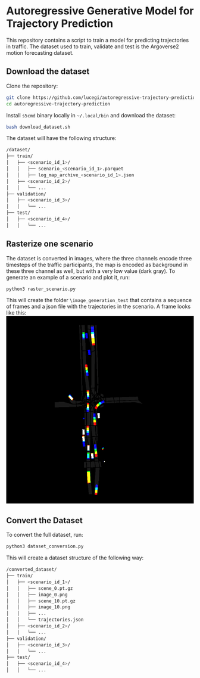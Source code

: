 # Autoregressive Generative Model for Trajectory Prediction
This repository contains a script to train a model for predicting trajectories in traffic. The dataset used to train, validate and test is the Argoverse2 motion forecasting dataset. 

## Download the dataset
Clone the repository:
```bash
git clone https://github.com/lucegi/autoregressive-trajectory-prediction.git
cd autoregressive-trajectory-prediction
```
Install ```s5cmd``` binary locally in ```~/.local/bin``` and download the dataset:
```bash
bash download_dataset.sh
```
The dataset will have the following structure:
```bash
/dataset/
├── train/
│   ├── <scenario_id_1>/
│   │   ├── scenario_<scenario_id_1>.parquet
│   │   ├── log_map_archive_<scenario_id_1>.json
│   ├── <scenario_id_2>/
│   │   └── ...
├── validation/
│   ├── <scenario_id_3>/
│   │   └── ...
├── test/
│   ├── <scenario_id_4>/
│   │   └── ...
``` 

## Rasterize one scenario
The dataset is converted in images, where the three channels encode three timesteps of the traffic participants, the map is encoded as background in these three channel as well, but with a very low value (dark gray).
To generate an example of a scenario and plot it, run:
```bash
python3 raster_scenario.py
```
This will create the folder ```\image_generation_test```  that contains a sequence of frames and a json file with the trajectories in the scenario. A frame looks like this:
![Alt text](media/image_0.png)

## Convert the Dataset
To convert the full dataset, run:
```bash
python3 dataset_conversion.py
```
This will create a dataset structure of the following way:
```bash
/converted_dataset/
├── train/
│   ├── <scenario_id_1>/
│   │   ├── scene_0.pt.gz
│   │   ├── image_0.png
│   │   ├── scene_10.pt.gz
│   │   ├── image_10.png
│   │   ├── ...
│   │   └── trajectories.json
│   ├── <scenario_id_2>/
│   │   └── ...
├── validation/
│   ├── <scenario_id_3>/
│   │   └── ...
├── test/
│   ├── <scenario_id_4>/
│   │   └── ...
``` 
